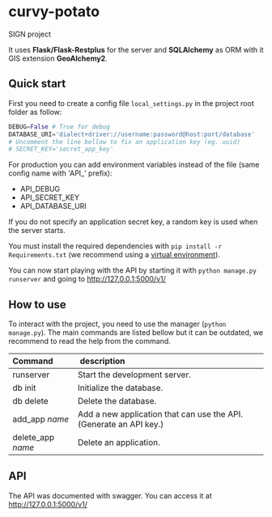 # curvy-potato

SIGN project

It uses **Flask/Flask-Restplus** for the server and **SQLAlchemy** as ORM with it GIS extension **GeoAlchemy2**.

## Quick start

First you need to create a config file `local_settings.py` in the project root folder as follow:

```python
DEBUG=False # True for debug
DATABASE_URI='dialect+driver://username:password@host:port/database'
# Uncomment the line bellow to fix an application key (eg. uuid)
# SECRET_KEY='secret_app_key'
```

For production you can add environment variables instead of the file (same config name with 'API\_' prefix):

-   API_DEBUG
-   API_SECRET_KEY
-   API_DATABASE_URI

If you do not specify an application secret key, a random key is used when the server starts.

You must install the required dependencies with `pip install -r Requirements.txt` (we recommend using a [virtual environment](https://virtualenv.pypa.io/en/stable/)).

You can now start playing with the API by starting it with `python manage.py runserver` and going to <http://127.0.0.1:5000/v1/>

## How to use

To interact with the project, you need to use the manager (`python manage.py`). The main commands are listed bellow but it can be outdated, we recommend to read the help from the command.

| Command           |  description                                                       |
| :---------------- | :----------------------------------------------------------------- |
| runserver         | Start the development server.                                      |
| db init           | Initialize the database.                                           |
| db delete         | Delete the database.                                               |
| add_app _name_    | Add a new application that can use the API. (Generate an API key.) |
| delete_app _name_ | Delete an application.                                             |

## API

The API was documented with swagger. You can access it at <http://127.0.0.1:5000/v1/>
